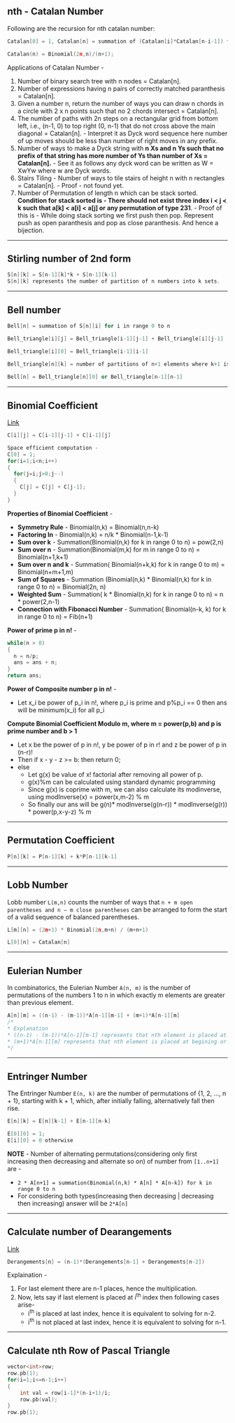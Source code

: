 ## nth - Catalan Number

Following are the recursion for nth catalan number:

```c++
Catalan[0] = 1, Catalan[n] = summation of (Catalan[i]*Catalan[n-i-1]) for i in range (0,n-1);
```
```c++
Catalan(n) = Binomial(2n,n)/(n+1);
```

Applications of Catalan Number -
1. Number of binary search tree with n nodes = Catalan[n].
2. Number of expressions having n pairs of correctly matched paranthesis = Catalan[n].
3. Given a number n, return the number of ways you can draw n chords in a circle with 2 x n points such that no 2 chords intersect = Catalan[n].
4. The number of paths with 2n steps on a rectangular grid from bottom left, i.e., (n-1, 0) to top right (0, n-1) that do not cross above the main diagonal = Catalan[n]. - Interpret it as Dyck word sequence here number of up moves should be less than number of right moves in any prefix.
5. Number of ways to make a Dyck string with **n Xs and n Ys such that no prefix of that string has more number of Ys than number of Xs = Catalan[n].** - See it as follows any dyck word can be written as W = XwYw where w are Dyck words.
6. Stairs Tiling - Number of ways to tile stairs of height n with n rectangles = Catalan[n]. - Proof - not found yet.
7. Number of Permutation of length n which can be stack sorted. **Condition for stack sorted is - There should not exist three index i < j < k such that a[k] < a[i] < a[j] or any permutation of type 231**. - Proof of this is - While doing stack sorting we first push then pop. Represent push as open paranthesis and pop as close paranthesis. And hence a bijection.

---

## Stirling number of 2nd form

```c++
S[n][k] = S[n-1][k]*k + S[n-1][k-1]
S[n][k] represents the number of partition of n numbers into k sets.
```
---

## Bell number

```c++
Bell[n] = summation of S[n][i] for i in range 0 to n
```

```c++
Bell_triangle[i][j] = Bell_triangle[i-1][j-1] + Bell_triangle[i][j-1]

Bell_triangle[i][0] = Bell_triangle[i-1][i-1]

Bell_triangle[n][k] = number of partitions of n+1 elements where k+1 is the largest element which can be alone in its set.
  
Bell[n] = Bell_triangle[n][0] or Bell_triangle[n-1][n-1]
```

---

## Binomial Coefficient 
[Link](https://cp-algorithms.com/combinatorics/binomial-coefficients.html)

```c++
C[i][j] = C[i-1][j-1] + C[i-1][j]
```

```c++
Space efficient computation - 
C[0] = 1;
for(i=1;i<n;i++)
{
  for(j=i;j>0;j--)
  {
    C[j] = C[j] + C[j-1];
  }
}
```

**Properties of Binomial Coefficient** - 
* **Symmetry Rule** - Binomial(n,k) = Binomial(n,n-k)
* **Factoring In** - Binomial(n,k) = n/k * Binomial(n-1,k-1)
* **Sum over k** - Summation(Binomial(n,k) for k in range 0 to n) = pow(2,n)
* **Sum over n** - Summation(Binomial(m,k) for m in range 0 to n) = Binomial(n+1,k+1)
* **Sum over n and k** - Summation( Binomial(n+k,k) for k in range 0 to m) = Binomial(n+m+1,m)
* **Sum of Squares** - Summation (Binomial(n,k) * Binomial(n,k) for k in range 0 to n) = Binomial(2n, n)
* **Weighted Sum** - Summation( k * Binomial(n,k) for k in range 0 to n) = n * power(2,n-1)
* **Connection with Fibonacci Number** - Summation( Binomial(n-k, k) for k in range 0 to n) = Fib(n+1)

**Power of prime p in n!** -
```c++
while(n > 0)
{
  n = n/p;
  ans = ans + n;
}
return ans;
```

**Power of Composite number p in n!** - 
* Let x_i be power of p_i in n!, where p_i is prime and p%p_i == 0 then ans will be minimum(x_i) for all p_i

**Compute Binomial Coefficient Modulo m, where m = power(p,b) and p is prime number and b > 1**
* Let x be the power of p in n!, y be power of p in r! and z be power of p in (n-r)!
* Then if x - y - z >= b: then return 0;
* else
  * Let g(x) be value of x! factorial after removing all power of p.
  * g(x)%m can be calculated using standard dynamic programming
  * Since g(x) is coprime with m, we can also calculate its modinverse, using modInverse(x) = power(x,m-2) % m
  * So finally our ans will be g(n)* modInverse(g(n-r)) * modInverse(g(r)) * power(p,x-y-z) % m 


---

## Permutation Coefficient

```c++
P[n][k] = P[n-1][k] + k*P[n-1][k-1]
```

---

## Lobb Number
Lobb number `L(m,n)` counts the number of ways that `n + m open parentheses and n − m close parentheses` can be arranged to form the start of a valid sequence of balanced parentheses.
```c++
L[m][n] = (2m+1) * Binomial(2n,m+n) / (m+n+1)

L[0][n] = Catalan[n]
```

---

## Eulerian Number
In combinatorics, the Eulerian Number `A(n, m)` is the number of permutations of the numbers 1 to n in which exactly m elements are greater than previous element.

```c++
A[n][m] = ((n-1) - (m-1))*A[n-1][m-1] + (m+1)*A[n-1][m]
/*
* Explanation
* ((n-1) - (m-1))*A[n-1][m-1] represents that nth element is placed at one of those indexes which were not contributing to A[n-1][m-1]
* (m+1)*A[n-1][m] represents that nth element is placed at begining or the m indexes which were contributing to A[n-1][m]
*/
```

---

## Entringer Number
The Entringer Number `E(n, k)` are the number of permutations of {1, 2, …, n + 1}, starting with k + 1, which, after initially falling, alternatively fall then rise.
```c++
E[n][k] = E[n][k-1] + E[n-1][n-k]

E[0][0] = 1;
E[i][0] = 0 otherwise
```

**NOTE** - Number of alternating permutations(considering only first increasing then decreasing and alternate so on) of number from `[1..n+1]` are -
* `2 * A[n+1] = summation(Binomial(n,k) * A[n] * A[n-k]) for k in range 0 to n`
* For considering both types(increasing then decreasing | decreasing then increasing) answer will be `2*A[n]`

---

## Calculate number of Dearangements
[Link](https://www.geeksforgeeks.org/count-derangements-permutation-such-that-no-element-appears-in-its-original-position/)

```c++
Derangements[n] = (n-1)*(Derangements[n-1] + Derangements[n-2])
```
Explaination - 
1. For last element there are n-1 places, hence the multiplication.
2. Now, lets say if last element is placed at i<sup>th</sup> index then following cases arise-
    * i<sup>th</sup> is placed at last index, hence it is equivalent to solving for n-2.
    * i<sup>th</sup> is not placed at last index, hence it is equivalent to solving for n-1.

---

## Calculate nth Row of Pascal Triangle

```c++
vector<int>row;
row.pb(1);
for(i=1;i<=n-1;i++)
{
    int val = row[i-1]*(n-i+1)/i;
    row.pb(val);
}
row.pb(1);
```

